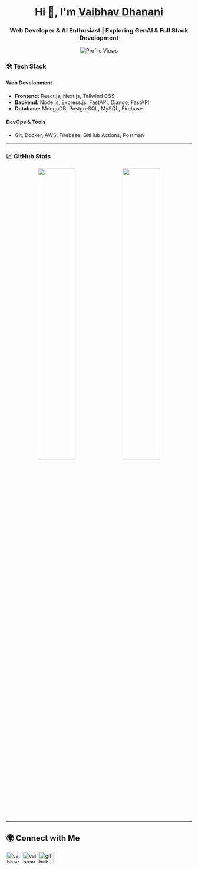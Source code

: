 <h1 align="center">Hi 👋, I'm <a href="https://vaibhavdhanani.vercel.app/" target="_blank">Vaibhav Dhanani</a></h1>
<h3 align="center">Web Developer & AI Enthusiast | Exploring GenAI & Full Stack Development</h3>

<p align="center">
  <img src="https://komarev.com/ghpvc/?username=vaibhavdhanani&label=Profile%20views&color=0e75b6&style=flat" alt="Profile Views" />
</p>


### 🛠 Tech Stack

#### Web Development
- **Frontend:** React.js, Next.js, Tailwind CSS
- **Backend:** Node.js, Express.js, FastAPI, Django, FastAPI
- **Database:** MongoDB, PostgreSQL, MySQL, Firebase

#### DevOps & Tools
- Git, Docker, AWS, Firebase, GitHub Actions, Postman

---

### 📈 GitHub Stats
<p align="center">
  <img width="45%" src="https://github-readme-stats.vercel.app/api?username=vaibhavdhanani&show_icons=true&theme=default" />
  <img width="45%" src="https://github-readme-stats.vercel.app/api/top-langs/?username=vaibhavdhanani&layout=compact&theme=default" />
</p>

---

## 🌍 Connect with Me  
<p align="left">
<a href="https://linkedin.com/in/vaibhav-dhanani-01bb46256" target="blank"><img align="center" src="https://raw.githubusercontent.com/rahuldkjain/github-profile-readme-generator/master/src/images/icons/Social/linked-in-alt.svg" alt="vaibhav-dhanani-01bb46256" height="30" width="40" /></a>
<a href="https://www.leetcode.com/vaibhavdhanani" target="blank"><img align="center" src="https://raw.githubusercontent.com/rahuldkjain/github-profile-readme-generator/master/src/images/icons/Social/leet-code.svg" alt="vaibhavdhanani" height="30" width="40" /></a>
<a href="https://github.com/vaibhavdhanani" target="blank"><img align="center" src="https://raw.githubusercontent.com/rahuldkjain/github-profile-readme-generator/master/src/images/icons/Social/github.svg" alt="github" height="30" width="40" /></a>
</p>


